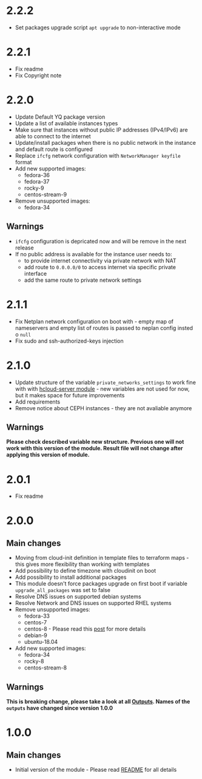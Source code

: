 # 2.2.2
- Set packages upgrade script `apt upgrade` to non-interactive mode

# 2.2.1
- Fix readme
- Fix Copyright note

# 2.2.0
- Update Default YQ package version
- Update a list of available instances types
- Make sure that instances without public IP addresses (IPv4/IPv6) are able to connect to the internet
- Update/install packages when there is no public network in the instance and default route is configured
- Replace `ifcfg` network configuration with `NetworkManager keyfile` format
- Add new supported images:
    - fedora-36
    - fedora-37
    - rocky-9
    - centos-stream-9
- Remove unsupported images:
    - fedora-34 

## Warnings
- `ifcfg` configuration is depricated now and will be remove in the next release
- If no public address is available for the instance user needs to:
    - to provide internet connectivity via private network with NAT
    - add route to `0.0.0.0/0` to access internet via specific private interface
    - add the same route to private network settings 

# 2.1.1
- Fix Netplan network configuration on boot with - empty map of nameservers and empty list of routes is passed to neplan config insted o `null`
- Fix sudo and ssh-authorized-keys injection 

# 2.1.0
- Update structure of the variable `private_networks_settings` to work fine with with [hcloud-server module](https://github.com/wszychta/terraform-module.hcloud-server) - new variables are not used for now, but it makes space for future improvements
- Add requirements
- Remove notice about CEPH instances - they are not avaliable anymore

## Warnings
<b>Please check described variable new structure. Previous one will not work with this version of the module. Result file will not change after applying this version of module.</b>

# 2.0.1
- Fix readme
# 2.0.0
## Main changes
- Moving from cloud-init definition in template files to terraform maps - this gives more flexibility than working with templates
- Add possibility to define timezone with cloudinit on boot
- Add possibility to install additional packages
- This module doesn't force packages upgrade on first boot if variable `upgrade_all_packages` was set to false
- Resolve DNS issues on supported debian systems
- Resolve Network and DNS issues on supported RHEL systems
- Remove unsupported images:
    - fedora-33
    - centos-7
    - centos-8 - Please read this [post](https://blog.centos.org/2020/12/future-is-centos-stream/) for more details
    - debian-9
    - ubuntu-18.04
- Add new supported images:
    - fedora-34
    - rocky-8
    - centos-stream-8

## Warnings
<b>This is breaking change, please take a look at all [Outputs](README.md#outputs). Names of the `outputs` have changed since version 1.0.0</b>

# 1.0.0
## Main changes
- Initial version of the module - Please read [README](https://github.com/wszychta/terraform-module.hcloud-user-data/blob/master/README.md) for all details